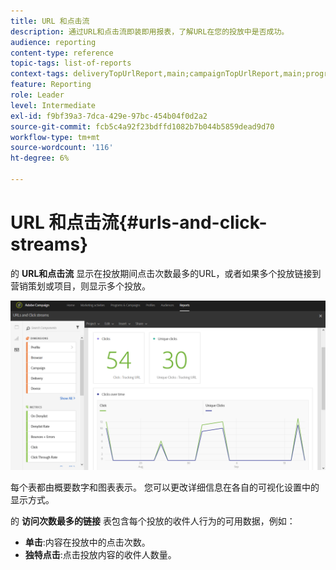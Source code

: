 ```yaml
---
title: URL 和点击流
description: 通过URL和点击流即装即用报表，了解URL在您的投放中是否成功。
audience: reporting
content-type: reference
topic-tags: list-of-reports
context-tags: deliveryTopUrlReport,main;campaignTopUrlReport,main;programTopUrlReport,main
feature: Reporting
role: Leader
level: Intermediate
exl-id: f9bf39a3-7dca-429e-97bc-454b04f0d2a2
source-git-commit: fcb5c4a92f23bdffd1082b7b044b5859dead9d70
workflow-type: tm+mt
source-wordcount: '116'
ht-degree: 6%

---
```


# URL 和点击流{#urls-and-click-streams}

的 **URL和点击流** 显示在投放期间点击次数最多的URL，或者如果多个投放链接到营销策划或项目，则显示多个投放。

![](assets/delivery_reports_8.png)

每个表都由概要数字和图表表示。 您可以更改详细信息在各自的可视化设置中的显示方式。

的 **访问次数最多的链接** 表包含每个投放的收件人行为的可用数据，例如：

* **单击**:内容在投放中的点击次数。
* **独特点击**:点击投放内容的收件人数量。
